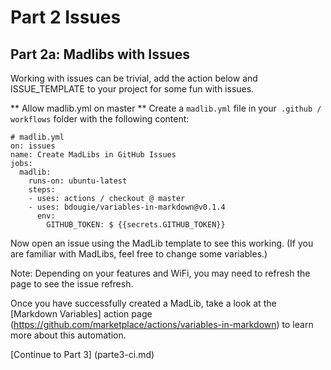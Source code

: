 # Part 2 Issues 

## Part 2a: Madlibs with Issues 
Working with issues can be trivial, add the action below and ISSUE_TEMPLATE to your project for some fun with issues.

** Allow madlib.yml on master **
Create a `madlib.yml` file in your` .github / workflows` folder with the following content:


    # madlib.yml
    on: issues
    name: Create MadLibs in GitHub Issues
    jobs:
      madlib:
        runs-on: ubuntu-latest
        steps:
        - uses: actions / checkout @ master
        - uses: bdougie/variables-in-markdown@v0.1.4
          env:
            GITHUB_TOKEN: $ {{secrets.GITHUB_TOKEN}}

Now open an issue using the MadLib template to see this working. (If you are familiar with MadLibs, feel free to change some variables.)

Note: Depending on your features and WiFi, you may need to refresh the page to see the issue refresh. 

Once you have successfully created a MadLib, take a look at the [Markdown Variables] action page (https://github.com/marketplace/actions/variables-in-markdown) to learn more about this automation.

[Continue to Part 3] (parte3-ci.md)
